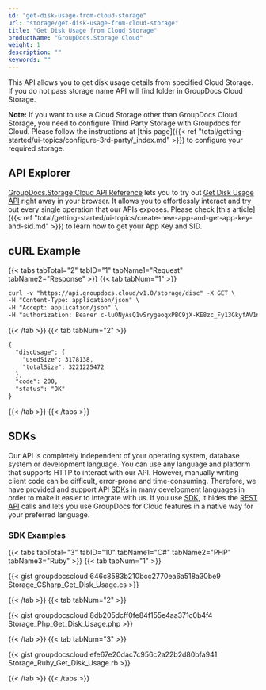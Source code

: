```yaml
---
id: "get-disk-usage-from-cloud-storage"
url: "storage/get-disk-usage-from-cloud-storage"
title: "Get Disk Usage from Cloud Storage"
productName: "GroupDocs.Storage Cloud"
weight: 1
description: ""
keywords: ""
---
```

This API allows you to get disk usage details from specified Cloud Storage. If you do not pass storage name API will find folder in GroupDocs Cloud Storage.

**Note:** If you want to use a Cloud Storage other than GroupDocs Cloud Storage, you need to configure Third Party Storage with Groupdocs for Cloud. Please follow the instructions at [this page]({{< ref "total/getting-started/ui-topics/configure-3rd-party/_index.md" >}}) to configure your required storage.

## API Explorer ##

[GroupDocs.Storage Cloud API Reference](https://apireference.groupdocs.cloud/storage/) lets you to try out [Get Disk Usage API](https://apireference.groupdocs.cloud/storage/#!/Storage/GetDiscUsage) right away in your browser. It allows you to effortlessly interact and try out every single operation that our APIs exposes. Please check [this article]({{< ref "total/getting-started/ui-topics/create-new-app-and-get-app-key-and-sid.md" >}}) to learn how to get your App Key and SID. 

## cURL Example ##

{{< tabs tabTotal="2" tabID="1" tabName1="Request" tabName2="Response" >}} {{< tab tabNum="1" >}}

```html
curl -v "https://api.groupdocs.cloud/v1.0/storage/disc" -X GET \
-H "Content-Type: application/json" \
-H "Accept: application/json" \
-H "authorization: Bearer c-luONyAsQ1vSrygeoqxPBC9jX-KE8zc_Fy13GkyfAV1n-yZq-NHYVmGYwj-z1FuHjm-8ogxz6XrRMQoyBqz5viML85WhN1GhNnPqrgoZ80IgAM5jTx5czuDEV4AqnJWrTx2HHm9Rb9LhWNdizZqltGae7oCJ-LR-ELR1T0GAimij_4Zbt5T5GIj67Xpz5MQpxkuC1lhU3sCVCOgsNT4Zq_MAOyTZV8ZBDJja4brN5EyggxgR3fYKsfaPSEd6De7Zr__-_LTH5QX9g9QsgfliaZsUgGUEWNTouIQhxBnCnusF98T3oUrYF8Wh2OoPl0Os_cN0loBHPfFrMsV6eSJafxzgVQRsF9U48HQZe_euKyh-N4UKASnOfTgQ-hvSV83ufjxwvTKHqzagYAEjvHvJU8YL6T8aoTBG2G8-GOt23GrxR0cPzTyVxZ2xobLPYhH8ZDGvkSWDdZJDkTwD-VaSp9GaGA"    
```

{{< /tab >}} {{< tab tabNum="2" >}}

```html
{
  "discUsage": {
    "usedSize": 3178138,
    "totalSize": 3221225472
  },
  "code": 200,
  "status": "OK"
}
```

{{< /tab >}} {{< /tabs >}}

## SDKs ##

Our API is completely independent of your operating system, database system or development language. You can use any language and platform that supports HTTP to interact with our API. However, manually writing client code can be difficult, error-prone and time-consuming. Therefore, we have provided and support API [SDKs](https://github.com/groupdocs-storage-cloud) in many development languages in order to make it easier to integrate with us. If you use [SDK](https://github.com/groupdocs-storage-cloud), it hides the [REST API](https://apireference.groupdocs.cloud/storage/#!/Storage/GetDiscUsage) calls and lets you use GroupDocs for Cloud features in a native way for your preferred language.

### SDK Examples ###

{{< tabs tabTotal="3" tabID="10" tabName1="C#" tabName2="PHP" tabName3="Ruby" >}} {{< tab tabNum="1" >}}

{{< gist groupdocscloud 646c8583b210bcc2770ea6a518a30be9 Storage_CSharp_Get_Disk_Usage.cs >}}

{{< /tab >}} {{< tab tabNum="2" >}}

{{< gist groupdocscloud 8db205dcff0fe84f155e4aa371c0b4f4 Storage_Php_Get_Disk_Usage.php >}}

{{< /tab >}} {{< tab tabNum="3" >}}

{{< gist groupdocscloud efe67e20dac7c956c2a22b2d80bfa941 Storage_Ruby_Get_Disk_Usage.rb >}}

{{< /tab >}} {{< /tabs >}}
